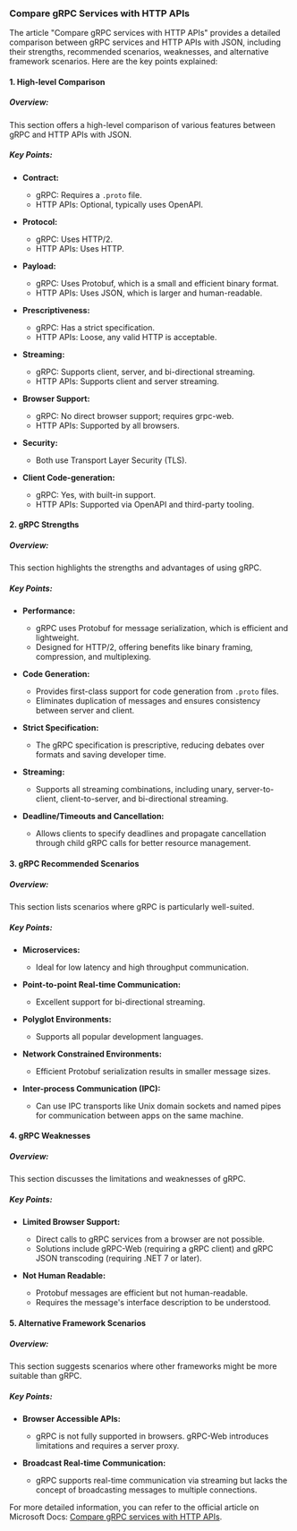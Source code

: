 ### Compare gRPC Services with HTTP APIs

The article "Compare gRPC services with HTTP APIs" provides a detailed comparison between gRPC services and HTTP APIs with JSON, including their strengths, recommended scenarios, weaknesses, and alternative framework scenarios. Here are the key points explained:

#### 1. High-level Comparison

##### Overview:
This section offers a high-level comparison of various features between gRPC and HTTP APIs with JSON.

##### Key Points:
- **Contract:**
  - gRPC: Requires a `.proto` file.
  - HTTP APIs: Optional, typically uses OpenAPI.

- **Protocol:**
  - gRPC: Uses HTTP/2.
  - HTTP APIs: Uses HTTP.

- **Payload:**
  - gRPC: Uses Protobuf, which is a small and efficient binary format.
  - HTTP APIs: Uses JSON, which is larger and human-readable.

- **Prescriptiveness:**
  - gRPC: Has a strict specification.
  - HTTP APIs: Loose, any valid HTTP is acceptable.

- **Streaming:**
  - gRPC: Supports client, server, and bi-directional streaming.
  - HTTP APIs: Supports client and server streaming.

- **Browser Support:**
  - gRPC: No direct browser support; requires grpc-web.
  - HTTP APIs: Supported by all browsers.

- **Security:**
  - Both use Transport Layer Security (TLS).

- **Client Code-generation:**
  - gRPC: Yes, with built-in support.
  - HTTP APIs: Supported via OpenAPI and third-party tooling.

#### 2. gRPC Strengths

##### Overview:
This section highlights the strengths and advantages of using gRPC.

##### Key Points:
- **Performance:**
  - gRPC uses Protobuf for message serialization, which is efficient and lightweight.
  - Designed for HTTP/2, offering benefits like binary framing, compression, and multiplexing.

- **Code Generation:**
  - Provides first-class support for code generation from `.proto` files.
  - Eliminates duplication of messages and ensures consistency between server and client.

- **Strict Specification:**
  - The gRPC specification is prescriptive, reducing debates over formats and saving developer time.

- **Streaming:**
  - Supports all streaming combinations, including unary, server-to-client, client-to-server, and bi-directional streaming.

- **Deadline/Timeouts and Cancellation:**
  - Allows clients to specify deadlines and propagate cancellation through child gRPC calls for better resource management.

#### 3. gRPC Recommended Scenarios

##### Overview:
This section lists scenarios where gRPC is particularly well-suited.

##### Key Points:
- **Microservices:**
  - Ideal for low latency and high throughput communication.

- **Point-to-point Real-time Communication:**
  - Excellent support for bi-directional streaming.

- **Polyglot Environments:**
  - Supports all popular development languages.

- **Network Constrained Environments:**
  - Efficient Protobuf serialization results in smaller message sizes.

- **Inter-process Communication (IPC):**
  - Can use IPC transports like Unix domain sockets and named pipes for communication between apps on the same machine.

#### 4. gRPC Weaknesses

##### Overview:
This section discusses the limitations and weaknesses of gRPC.

##### Key Points:
- **Limited Browser Support:**
  - Direct calls to gRPC services from a browser are not possible.
  - Solutions include gRPC-Web (requiring a gRPC client) and gRPC JSON transcoding (requiring .NET 7 or later).

- **Not Human Readable:**
  - Protobuf messages are efficient but not human-readable.
  - Requires the message's interface description to be understood.

#### 5. Alternative Framework Scenarios

##### Overview:
This section suggests scenarios where other frameworks might be more suitable than gRPC.

##### Key Points:
- **Browser Accessible APIs:**
  - gRPC is not fully supported in browsers. gRPC-Web introduces limitations and requires a server proxy.

- **Broadcast Real-time Communication:**
  - gRPC supports real-time communication via streaming but lacks the concept of broadcasting messages to multiple connections.

For more detailed information, you can refer to the official article on Microsoft Docs: [Compare gRPC services with HTTP APIs](https://docs.microsoft.com/en-us/aspnet/core/grpc/comparison).